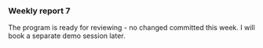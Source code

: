 ### Weekly report 7

The program is ready for reviewing - no changed committed this week.
I will book a separate demo session later.